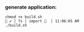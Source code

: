 ### generate application:

```shell
chmod +x build.sh                                                                                                                                  ✔ │ 7s │ import   │ 11:06:05 AM 
./build.sh
```



